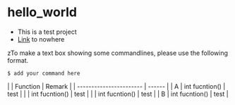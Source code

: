 # hello_world
* This is a test project
* [Link](./README.md) to nowhere 

zTo make a text box showing some commandlines, please use the following format. 
```
$ add your command here
```

|   | Function            | Remark |
| ----------------------- | ------ |
| A | int fucntion()      | test   |
|   | int fucntion()      | test   |
|   | int fucntion()      | test   |
| B | int fucntion()      | test   |

